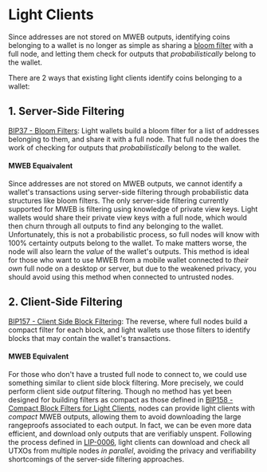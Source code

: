 # Light Clients

Since addresses are not stored on MWEB outputs, identifying coins belonging to a wallet is no longer as simple as sharing a [bloom filter](https://github.com/potahcoin/bips/blob/master/bip-0037.mediawiki) with a full node, and letting them check for outputs that _probabilistically_ belong to the wallet.

There are 2 ways that existing light clients identify coins belonging to a wallet:

## 1. Server-Side Filtering

[BIP37 - Bloom Filters](https://github.com/potahcoin/bips/blob/master/bip-0037.mediawiki): Light wallets build a bloom filter for a list of addresses belonging to them, and share it with a full node. That full node then does the work of checking for outputs that _probabilistically_ belong to the wallet.

#### MWEB Equaivalent

Since addresses are not stored on MWEB outputs, we cannot identify a wallet's transactions using server-side filtering through probabilistic data structures like bloom filters. The only server-side filtering currently supported for MWEB is filtering using knowledge of private view keys. Light wallets would share their private view keys with a full node, which would then churn through all outputs to find any belonging to the wallet. Unfortunately, this is not a probabilistic process, so full nodes will know with 100% certainty outputs belong to the wallet. To make matters worse, the node will also learn the _value_ of the wallet's outputs. This method is ideal for those who want to use MWEB from a mobile wallet connected to _their own_ full node on a desktop or server, but due to the weakened privacy, you should avoid using this method when connected to untrusted nodes.

## 2. Client-Side Filtering

[BIP157 - Client Side Block Filtering](https://github.com/potahcoin/bips/blob/master/bip-0157.mediawiki): The reverse, where full nodes build a compact filter for each block, and light wallets use those filters to identify blocks that may contain the wallet's transactions.

#### MWEB Equivalent

For those who don't have a trusted full node to connect to, we could use something similar to client side block filtering. More precisely, we could perform client side _output_ filtering. Though no method has yet been designed for building filters as compact as those defined in [BIP158 - Compact Block Filters for Light Clients](https://github.com/potahcoin/bips/blob/master/bip-0158.mediawiki), nodes can provide light clients with _compact_ MWEB outputs, allowing them to avoid downloading the large rangeproofs associated to each output. In fact, we can be even more data efficient, and download only outputs that are verifiably unspent. Following the process defined in [LIP-0006](https://github.com/DavidBurkett/lips/blob/LIP0006/LIP-0006.mediawiki), light clients can download and check all UTXOs from multiple nodes _in parallel_, avoiding the privacy and verifiability shortcomings of the server-side filtering approaches.